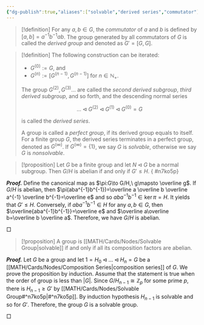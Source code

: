 ```yaml
---
{"dg-publish":true,"aliases":["solvable","derived series","commutator"],"draft":false,"permalink":"/MATH/Cards/Nodes/Solvable Group/","dgPassFrontmatter":true}
---
```



> [!definition]
> For any $a,b\in G$, the *commutator* of $a$ and $b$ is defined by $[a,b]=a^{-1}b^{-1}ab$. The group generated by all commutators of $G$ is called the *derived group* and denoted as $G'=[G,G]$. 

> [!definition]
> The following construction can be iterated:
> - $G^{(0)}:=G$, and
> - $G^{(n)}:=[G^{(n-1)},G^{(n-1)}]$ for $n\in \mathbb{N}_+$.
> 
> The group $G^{(2)},G^{(3)}\dots$ are called the *second derived subgroup*, *third derived subgroup*, and so forth, and the descending normal series 
> 
> $$\dots\lhd G^{(2)}\lhd G^{(1)}\lhd G^{(0)}=G$$
> 
> is called the *derived series*.
> 
> A group is called a *perfect group*, if its derived group equals to itself. For a finite group $G$, the derived series terminates in a perfect group, denoted as $G^{(\infty)}$. If $G^{(\infty)}=\{1\}$, we say $G$ is *solvable*, otherwise we say $G$ is *nonsolvable*.
> 


> [!proposition]
> Let $G$ be a finite group and let $N\lhd G$ be a normal subgroup. Then $G/H$ is abelian if and only if $G'\leqslant H$. 
{ #n7ko5p}


**_Proof._**
Define the canonical map as $\pi:G\to G/H,\ g\mapsto \overline g$. If $G/H$ is abelian, then $\pi(aba^{-1}b^{-1})=\overline a \overline b \overline a^{-1} \overline b^{-1}=\overline e$ and so $aba^{-1}b^{-1}\in\ker \pi=H$. It yields that $G'\leqslant H$. Conversely, if $aba^{-1}b^{-1}\in H$ for any $a,b\in G$, then $\overline{aba^{-1}b^{-1}}=\overline e$ and $\overline a\overline b=\overline b \overline a$. Therefore, we have $G/H$ is abelian. 
<p align="left">□</p>

> [!proposition]
> A group is [[MATH/Cards/Nodes/Solvable Group\|solvable]] if and only if all its composition factors are abelian.

**_Proof._**
Let $G$ be a group and let $1=H_0\lhd \dots\lhd H_n=G$ be a [[MATH/Cards/Nodes/Composition Series\|composition series]] of $G$. We prove the proposition by induction. Assume that the statement is true when the order of group is less than $|G|$. Since $G/H_{n-1}\cong \mathbb{Z}_p$ for some prime $p$, there is $H_{n-1}\geqslant G'$ by [[MATH/Cards/Nodes/Solvable Group#^n7ko5p\|#^n7ko5p]]. By induction hypothesis $H_{n-1}$ is solvable and so for $G'$. Therefore, the group $G$ is a solvable group. 
<p align="left">□</p>